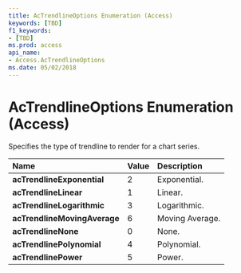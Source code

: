 ```yaml
---
title: AcTrendlineOptions Enumeration (Access)
keywords: [TBD]
f1_keywords:
- [TBD]
ms.prod: access
api_name:
- Access.AcTrendlineOptions
ms.date: 05/02/2018
---
```



# AcTrendlineOptions Enumeration (Access)

Specifies the type of trendline to render for a chart series.


|**Name**|**Value**|**Description**|
|:-----|:-----|:-----|
|**acTrendlineExponential**|2|Exponential.|
|**acTrendlineLinear**|1|Linear.|
|**acTrendlineLogarithmic**|3|Logarithmic.|
|**acTrendlineMovingAverage**|6|Moving Average.|
|**acTrendlineNone**|0|None.|
|**acTrendlinePolynomial**|4|Polynomial.|
|**acTrendlinePower**|5|Power.|